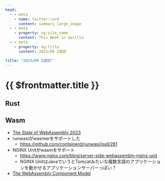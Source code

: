 ```yaml
---
head:
  - - meta
    - name: twitter:card
      content: summary_large_image
  - - meta
    - property: og:site_name
      content: This Week in Gorilla
  - - meta
    - property: og:title
      content: 2023/09 2週目

title: "2023/09 2週目"
---
```


# {{ $frontmatter.title }}

## Rust

## Wasm
- [The State of WebAssembly 2023](https://www.cncf.io/wp-content/uploads/2023/09/The-State-of-WebAssembly-2023.pdf)
- runwasiがwasmerをサポートした
  - https://github.com/containerd/runwasi/pull/281
- NGINX Unitがwasmをサポート
  - https://www.nginx.com/blog/server-side-webassembly-nginx-unit
  - NGINX UnitはJavaでいうとTomcatみたいな複数言語のアプリケーションを動かせるアプリケーションサーバーっぽい？
- [The WebAssembly Component Model](https://component-model.bytecodealliance.org)
